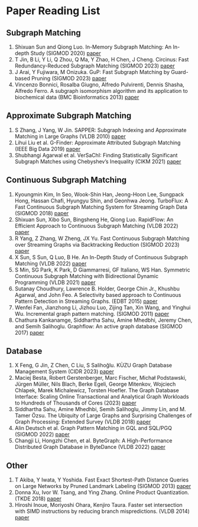 # Paper Reading List

## Subgraph Matching
1. Shixuan Sun and Qiong Luo. In-Memory Subgraph Matching: An In-depth Study (SIGMOD 2020) [paper](paper/sm_study.pdf)
2. T Jin, B Li, Y Li, Q Zhou, Q Ma, Y Zhao, H Chen, J Cheng. Circinus: Fast Redundancy-Reduced Subgraph Matching (SIGMOD 2023) [paper](paper/sm_circinus.pdf)
3. J Arai, Y Fujiwara, M Onizuka. GuP: Fast Subgraph Matching by Guard-based Pruning (SIGMOD 2023) [paper](paper/sm_gup.pdf)
4. Vincenzo Bonnici, Rosalba Giugno, Alfredo Pulvirenti, Dennis Shasha, Alfredo Ferro. A subgraph isomorphism algorithm and its application to biochemical data (BMC Bioinformatics 2013) [paper](paper/sm_ri.pdf)

## Approximate Subgraph Matching
1. S Zhang, J Yang, W Jin. SAPPER: Subgraph Indexing and Approximate Matching in Large Graphs (VLDB 2010) [paper](paper/sm_sapper.pdf)
2. Lihui Liu et al. G-Finder: Approximate Attributed Subgraph Matching (IEEE Big Data 2019) [paper](paper/sm_g_finder.pdf)
3. Shubhangi Agarwal et al. VerSaChI: Finding Statistically Significant Subgraph Matches using Chebyshev’s Inequality (CIKM 2021) [paper](paper/sm_versachi.pdf)

## Continuous Subgraph Matching
1. Kyoungmin Kim, In Seo, Wook-Shin Han, Jeong-Hoon Lee, Sungpack Hong, Hassan Chafi, Hyungyu Shin, and Geonhwa Jeong. TurboFlux: A Fast Continuous Subgraph Matching System for Streaming Graph Data (SIGMOD 2018) [paper](paper/csm_turboflux.pdf)
2. Shixuan Sun, Xibo Sun, Bingsheng He, Qiong Luo. RapidFlow: An Efficient Approach to Continuous Subgraph Matching (VLDB 2022) [paper](paper/csm_rapidflow.pdf)
3. R Yang, Z Zhang, W Zheng, JX Yu. Fast Continuous Subgraph Matching over Streaming Graphs via Backtracking Reduction (SIGMOD 2023) [paper](paper/csm_calig.pdf)
4. X Sun, S Sun, Q Luo, B He. An In-Depth Study of Continuous Subgraph Matching (VLDB 2022) [paper](paper/csm_study.pdf)
5. S Min, SG Park, K Park, D Giammarresi, GF Italiano, WS Han. Symmetric Continuous Subgraph Matching with Bidirectional Dynamic Programming (VLDB 2021) [paper](paper/symbi.pdf)
6. Sutanay Choudhury, Lawrence B. Holder, George Chin Jr., Khushbu Agarwal, and
John Feo. A Selectivity based approach to Continuous Pattern Detection
in Streaming Graphs. (EDBT 2015) [paper](paper/csm_sjtree.pdf)
7. Wenfei Fan, Jianzhong Li, Jizhou Luo, Zijing Tan, Xin Wang, and Yinghui Wu. Incremental graph pattern matching. (SIGMOD 2011) [paper](paper/csm_incisomat.pdf)
8. Chathura Kankanamge, Siddhartha Sahu, Amine Mhedbhi, Jeremy Chen, and
Semih Salihoglu. Graphflow: An active graph database (SIGMOD 2017) [paper](paper/csm_graphflow.pdf)

## Database
1. X Feng, G Jin, Z Chen, C Liu, S Salihoğlu. KÙZU Graph Database Management System (CIDR 2023) [paper](paper/db_kuzu.pdf)
2. Maciej Besta, Robert Gerstenberger, Marc Fischer, Michał Podstawski, Jürgen Müller, Nils Blach, Berke Egeli, George Mitenkov, Wojciech Chlapek, Marek Michalewicz, Torsten Hoefler. The Graph Database Interface: Scaling Online Transactional and Analytical Graph Workloads to Hundreds of Thousands of Cores (2023) [paper](paper/db_gdi.pdf)
3. Siddhartha Sahu, Amine Mhedhbi, Semih Salihoglu, Jimmy Lin, and M. Tamer Özsu. The Ubiquity of Large Graphs and Surprising Challenges of Graph Processing: Extended Survey (VLDB 2018) [paper](paper/db_ubiquity_of_large_graphs.pdf)
4. Alin Deutsch et al. Graph Pattern Matching in GQL and SQL/PGQ (SIGMOD 2022) [paper](paper/db_gql.pdf)
5. Changji Li, Hongzhi Chen, et al. ByteGraph: A High-Performance Distributed Graph Database in ByteDance (VLDB 2022) [paper](paper/db_bytegraph.pdf)

## Other
1. T Akiba, Y Iwata, Y Yoshida. Fast Exact Shortest-Path Distance Queries on Large Networks by Pruned Landmark Labeling (SIGMOD 2013) [paper](paper/o_2_hop_cover.pdf)
2. Donna Xu, Ivor W. Tsang, and Ying Zhang. Online Product Quantization. (TKDE 2018) [paper](paper/o_online_product_quantization.pdf)
3. Hiroshi Inoue, Moriyoshi Ohara, Kenjiro Taura. Faster set intersection with SIMD instructions by reducing branch mispredictions. (VLDB 2014) [paper](paper/o_set_intersection_simd.pdf)
